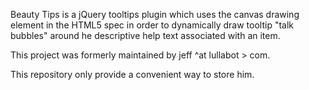  Beauty Tips is a jQuery tooltips plugin which uses the canvas drawing element in the HTML5 spec in order to dynamically draw tooltip "talk bubbles" around he descriptive help text associated with an item. 
 
 This project was formerly maintained by jeff ^at lullabot > com.
 
 This repository only provide a convenient way to store him.
